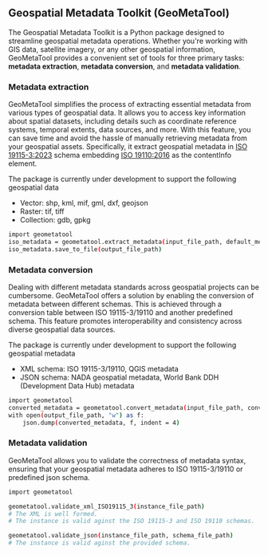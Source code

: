 ## Geospatial Metadata Toolkit (GeoMetaTool)

The Geospatial Metadata Toolkit is a Python package designed to streamline geospatial metadata operations. Whether you're working with GIS data, satellite imagery, or any other geospatial information, GeoMetaTool provides a convenient set of tools for three primary tasks: **metadata extraction**, **metadata conversion**, and **metadata validation**.

### Metadata extraction
GeoMetaTool simplifies the process of extracting essential metadata from various types of geospatial data. It allows you to access key information about spatial datasets, including details such as coordinate reference systems, temporal extents, data sources, and more. With this feature, you can save time and avoid the hassle of manually retrieving metadata from your geospatial assets. Specifically, it extract geospatial metadata in [ISO 19115-3:2023](https://www.iso.org/standard/80874.html) schema embedding [ISO 19110:2016](https://www.iso.org/standard/57303.html) as the contentInfo element.

The package is currently under development to support the following geospatial data
* Vector: shp, kml, mif, gml, dxf, geojson
* Raster: tif, tiff
* Collection: gdb, gpkg

```sh
import geometatool
iso_metadata = geometatool.extract_metadata(input_file_path, default_metadata_values=[])
iso_metadata.save_to_file(output_file_path)
```

### Metadata conversion
Dealing with different metadata standards across geospatial projects can be cumbersome. GeoMetaTool offers a solution by enabling the conversion of metadata between different schemas. This is achieved through a conversion table between ISO 19115-3/19110 and another predefined schema. This feature promotes interoperability and consistency across diverse geospatial data sources. 

The package is currently under development to support the following geospatial metadata

* XML schema: ISO 19115-3/19110, QGIS metadata
* JSON schema: NADA geospatial metadata, World Bank DDH (Development Data Hub) metadata

```sh
import geometatool
converted_metadata = geometatool.convert_metadata(input_file_path, conversion_table_file_path, target_schema_file_path)
with open(output_file_path, "w") as f:
    json.dump(converted_metadata, f, indent = 4)
```

### Metadata validation
GeoMetaTool allows you to validate the correctness of metadata syntax, ensuring that your geospatial metadata adheres to ISO 19115-3/19110 or predefined json schema.

```sh
import geometatool

geometatool.validate_xml_ISO19115_3(instance_file_path)
# The XML is well formed.
# The instance is valid aginst the ISO 19115-3 and ISO 19110 schemas.

geometatool.validate_json(instance_file_path, schema_file_path)
# The instance is valid aginst the provided schema.
```

